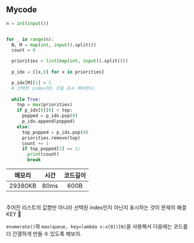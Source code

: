 ## Mycode
```python
n = int(input())


for _ in range(n):
  N, M = map(int, input().split())
  count = 0

  priorities = list(map(int, input().split()))
  
  p_idx = [[x,0] for x in priorities]

  p_idx[M][1] = 1 
  # 선택한 index라는 것을 표시 해야한다.
  
  while True:
    top = max(priorities)
    if p_idx[0][0] < top:
      popped = p_idx.pop(0)
      p_idx.append(popped)
    else:
      top_popped = p_idx.pop(0)
      priorities.remove(top)
      count += 1
      if top_popped[1] == 1:
        print(count)
        break
```

메모리 | 시간 | 코드길이
|:---:|:---:|:------:|
29380KB|80ms|600B

</br>
주어진 리스트의 값뿐만 아니라 선택된 index인지 아닌지 표시하는 것이 문제의 해결 KEY 🔐

`enumerate()`와 `max(queue, key=lambda x:x[0])[0]`을 사용해서 다음에는 코드를 더 간결하게 만들 수 있도록 해보자.
